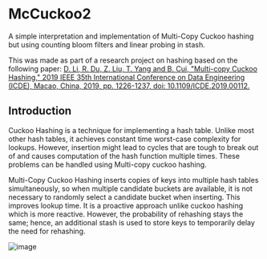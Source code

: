 # McCuckoo2
A simple interpretation and implementation of Multi-Copy Cuckoo hashing but using counting bloom filters and linear probing in stash. 

This was made as part of a research project on hashing based on the following paper:
[D. Li, R. Du, Z. Liu, T. Yang and B. Cui, "Multi-copy Cuckoo Hashing," 2019 IEEE 35th International Conference on Data Engineering (ICDE), Macao, China, 2019, pp. 1226-1237, doi: 10.1109/ICDE.2019.00112.](https://ieeexplore.ieee.org/document/8731423)

## Introduction
Cuckoo Hashing is a technique for implementing a hash table. Unlike most other hash tables, it achieves constant time worst-case complexity for lookups. However, insertion might lead to cycles that are tough to break out of and causes computation of the hash function multiple times. These problems can be handled using Multi-copy cuckoo hashing. 

Multi-Copy Cuckoo Hashing inserts copies of keys into multiple hash tables simultaneously, so when multiple candidate buckets are available, it is not necessary to randomly select a candidate bucket when inserting. This improves lookup time. It is a proactive approach unlike cuckoo hashing which is more reactive. However, the probability of rehashing stays the same; hence, an additional stash is used to store keys to temporarily delay the need for rehashing. 

![image](https://user-images.githubusercontent.com/100116788/219965908-36558337-6907-467b-be19-c0d92ad62447.png)
